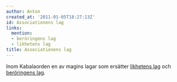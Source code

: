 ```yaml
---
author: Anton
created_at: '2011-01-05T18:27:13Z'
id: Associationens lag
links:
  mention:
  - beröringens lag
  - likhetens lag
title: Associationens lag
---
```


Inom Kabalaorden en av magins lagar som ersätter [likhetens lag] och [beröringens lag].

  [likhetens lag]: likhetens_lag
  [beröringens lag]: beröringens_lag
